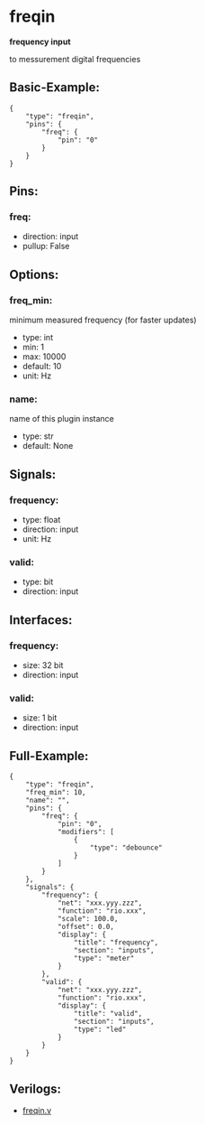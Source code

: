 # freqin
**frequency input**

to messurement digital frequencies

## Basic-Example:
```
{
    "type": "freqin",
    "pins": {
        "freq": {
            "pin": "0"
        }
    }
}
```

## Pins:
### freq:

 * direction: input
 * pullup: False


## Options:
### freq_min:
minimum measured frequency (for faster updates)

 * type: int
 * min: 1
 * max: 10000
 * default: 10
 * unit: Hz

### name:
name of this plugin instance

 * type: str
 * default: None


## Signals:
### frequency:

 * type: float
 * direction: input
 * unit: Hz

### valid:

 * type: bit
 * direction: input


## Interfaces:
### frequency:

 * size: 32 bit
 * direction: input

### valid:

 * size: 1 bit
 * direction: input


## Full-Example:
```
{
    "type": "freqin",
    "freq_min": 10,
    "name": "",
    "pins": {
        "freq": {
            "pin": "0",
            "modifiers": [
                {
                    "type": "debounce"
                }
            ]
        }
    },
    "signals": {
        "frequency": {
            "net": "xxx.yyy.zzz",
            "function": "rio.xxx",
            "scale": 100.0,
            "offset": 0.0,
            "display": {
                "title": "frequency",
                "section": "inputs",
                "type": "meter"
            }
        },
        "valid": {
            "net": "xxx.yyy.zzz",
            "function": "rio.xxx",
            "display": {
                "title": "valid",
                "section": "inputs",
                "type": "led"
            }
        }
    }
}
```

## Verilogs:
 * [freqin.v](freqin.v)
